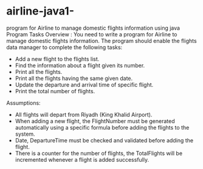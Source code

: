 # airline-java1-
program for Airline to manage domestic flights information using java
Program Tasks Overview :
  You need to write a program for Airline to manage domestic flights information. The program should enable the flights data manager to complete the following tasks:
- Add a new flight to the flights list.
- Find the information about a flight given its number.
- Print all the flights.
- Print all the flights having the same given date.
- Update the departure and arrival time of specific flight.
- Print the total number of flights.

Assumptions:
- All flights will depart from Riyadh (King Khalid Airport).
- When adding a new flight, the FlightNumber must be generated automatically using a specific
formula before adding the flights to the system.
- Date, DepartureTime must be checked and validated before adding the flight.
- There is a counter for the number of flights, the TotalFlights will be incremented whenever a
flight is added successfully.
